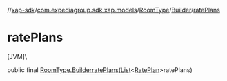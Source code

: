 //[xap-sdk](../../../../index.md)/[com.expediagroup.sdk.xap.models](../../index.md)/[RoomType](../index.md)/[Builder](index.md)/[ratePlans](rate-plans.md)

# ratePlans

[JVM]\

public final [RoomType.Builder](index.md)[ratePlans](rate-plans.md)([List](https://docs.oracle.com/javase/8/docs/api/java/util/List.html)&lt;[RatePlan](../../-rate-plan/index.md)&gt;ratePlans)
